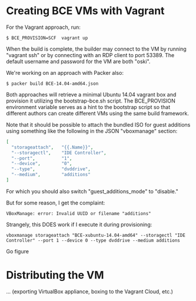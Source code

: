 Creating BCE VMs with Vagrant
=============================

For the Vagrant approach, run:

	$ BCE_PROVISION=SCF  vagrant up

When the build is complete, the builder may connect to the VM by running
"vagrant ssh" or by connecting with an RDP client to port 53389. The default
username and password for the VM are both "oski".

We're working on an approach with Packer also:

	$ packer build BCE-14.04-amd64.json

Both approaches will retrieve a minimal Ubuntu 14.04 vagrant box and provision it
utilizing the bootstrap-bce.sh script. The BCE\_PROVISION environment variable
serves as a hint to the bootstrap script so that different authors can create
different VMs using the same build framework.

Note that it should be possible to attach the bundled ISO for guest additions
using something like the following in the JSON "vboxmanage" section:

```json
[
  "storageattach",   "{{.Name}}",
  "--storagectl",    "IDE Controller",
  "--port",          "1",
  "--device",        "0",
  "--type",          "dvddrive",
  "--medium",        "additions"
]
```

For which you should also switch "guest_additions_mode" to "disable."

But for some reason, I get the complaint:

    VBoxManage: error: Invalid UUID or filename "additions"

Strangely, this DOES work if I execute it during provisioning:

    vboxmanage storageattach "BCE-xubuntu-14.04-amd64" --storagectl "IDE Controller" --port 1 --device 0 --type dvddrive --medium additions

Go figure

Distributing the VM
===================

... (exporting VirtualBox appliance, boxing to the Vagrant Cloud, etc.)
